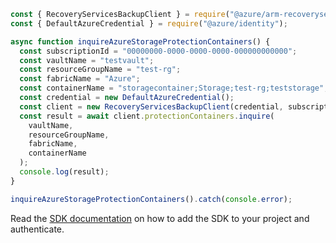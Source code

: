 ```javascript
const { RecoveryServicesBackupClient } = require("@azure/arm-recoveryservicesbackup");
const { DefaultAzureCredential } = require("@azure/identity");

async function inquireAzureStorageProtectionContainers() {
  const subscriptionId = "00000000-0000-0000-0000-000000000000";
  const vaultName = "testvault";
  const resourceGroupName = "test-rg";
  const fabricName = "Azure";
  const containerName = "storagecontainer;Storage;test-rg;teststorage";
  const credential = new DefaultAzureCredential();
  const client = new RecoveryServicesBackupClient(credential, subscriptionId);
  const result = await client.protectionContainers.inquire(
    vaultName,
    resourceGroupName,
    fabricName,
    containerName
  );
  console.log(result);
}

inquireAzureStorageProtectionContainers().catch(console.error);
```

Read the [SDK documentation](https://github.com/Azure/azure-sdk-for-js/blob/%40azure%2Farm-recoveryservicesbackup_9.0.0/sdk/recoveryservicesbackup/arm-recoveryservicesbackup/README.md) on how to add the SDK to your project and authenticate.

